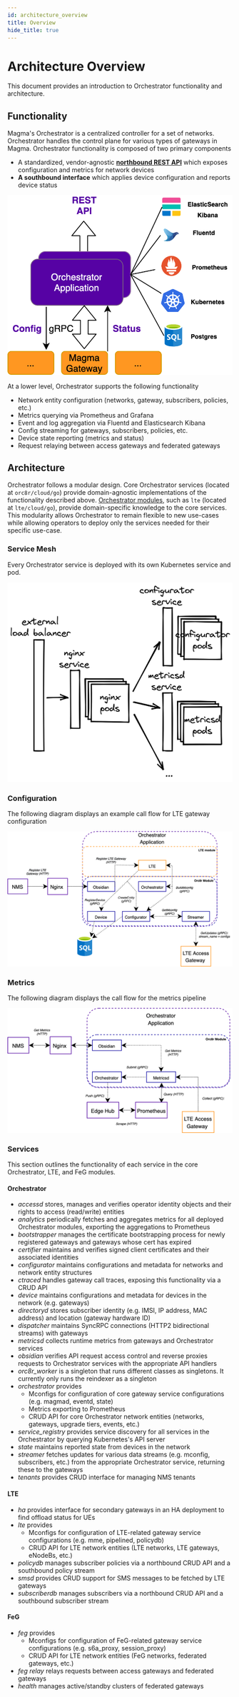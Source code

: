 ```yaml
---
id: architecture_overview
title: Overview
hide_title: true
---
```


# Architecture Overview

This document provides an introduction to Orchestrator functionality and architecture.

## Functionality

Magma's Orchestrator is a centralized controller for a set of networks. Orchestrator handles the control plane for various types of gateways in Magma. Orchestrator functionality is composed of two primary components

- A standardized, vendor-agnostic [**northbound REST API**](https://app.swaggerhub.com/apis/MagmaCore/Magma/1.0.0) which exposes
configuration and metrics for network devices
- **A southbound interface** which applies device configuration and reports device status

![Orc8r Overview](../assets/orc8r/orc8r_overview.png)

At a lower level, Orchestrator supports the following functionality

- Network entity configuration (networks, gateway, subscribers, policies, etc.)
- Metrics querying via Prometheus and Grafana
- Event and log aggregation via Fluentd and Elasticsearch Kibana
- Config streaming for gateways, subscribers, policies, etc.
- Device state reporting (metrics and status)
- Request relaying between access gateways and federated gateways

## Architecture

Orchestrator follows a modular design. Core Orchestrator services (located at `orc8r/cloud/go`) provide domain-agnostic implementations of the functionality described above. [Orchestrator modules](./dev_dependencies.md), such as `lte` (located at `lte/cloud/go`), provide domain-specific knowledge to the core services. This modularity allows Orchestrator to remain flexible to new use-cases while allowing operators to deploy only the services needed for their specific use-case.

### Service Mesh

Every Orchestrator service is deployed with its own Kubernetes service and pod.

![Orc8r Service Mesh Architecture](../assets/orc8r/orc8r_service_mesh.png)

### Configuration

The following diagram displays an example call flow for LTE gateway
configuration

![Orc8r Configuration](../assets/orc8r/orc8r_configuration.png)

### Metrics

The following diagram displays the call flow for the metrics pipeline

![Orc8r Metrics](../assets/orc8r/orc8r_metrics.png)

### Services

This section outlines the functionality of each service in the core
Orchestrator, LTE, and FeG modules.

#### Orchestrator

- *accessd* stores, manages and verifies operator identity objects and their rights to access (read/write) entities
- *analytics* periodically fetches and aggregates metrics for all deployed Orchestrator modules, exporting the aggregations to Prometheus
- *bootstrapper* manages the certificate bootstrapping process for newly registered gateways and gateways whose cert has expired
- *certifier* maintains and verifies signed client certificates and their associated identities
- *configurator* maintains configurations and metadata for networks and network entity structures
- *ctraced* handles gateway call traces, exposing this functionality via a CRUD API
- *device* maintains configurations and metadata for devices in the network (e.g. gateways)
- *directoryd* stores subscriber identity (e.g. IMSI, IP address, MAC address) and location (gateway hardware ID)
- *dispatcher* maintains SyncRPC connections (HTTP2 bidirectional streams) with gateways
- *metricsd* collects runtime metrics from gateways and Orchestrator services
- *obsidian* verifies API request access control and reverse proxies requests to Orchestrator services with the appropriate API handlers
- *orc8r_worker* is a singleton that runs different classes as singletons. It currently only runs the reindexer as a singleton
- *orchestrator* provides
    - Mconfigs for configuration of core gateway service configurations (e.g. magmad, eventd, state)
    - Metrics exporting to Prometheus
    - CRUD API for core Orchestrator network entities (networks, gateways, upgrade tiers, events, etc.)
- *service_registry* provides service discovery for all services in the
Orchestrator by querying Kubernetes's API server
- *state* maintains reported state from devices in the network
- *streamer* fetches updates for various data streams (e.g. mconfig, subscribers, etc.) from the appropriate Orchestrator service, returning these to the gateways
- *tenants* provides CRUD interface for managing NMS tenants

#### LTE

- *ha* provides interface for secondary gateways in an HA deployment to find offload status for UEs
- *lte* provides
    - Mconfigs for configuration of LTE-related gateway service configurations (e.g. mme, pipelined, policydb)
    - CRUD API for LTE network entities (LTE networks, LTE gateways, eNodeBs, etc.)
- *policydb* manages subscriber policies via a northbound CRUD API and a southbound policy stream
- *smsd* provides CRUD support for SMS messages to be fetched by LTE gateways
- *subscriberdb* manages subscribers via a northbound CRUD API and a southbound subscriber stream

#### FeG

- *feg* provides
    - Mconfigs for configuration of FeG-related gateway service configurations (e.g. s6a_proxy, session_proxy)
    - CRUD API for LTE network entities (FeG networks, federated gateways, etc.)
- *feg relay* relays requests between access gateways and federated gateways
- *health* manages active/standby clusters of federated gateways
